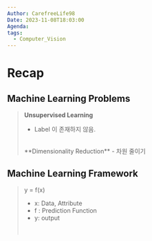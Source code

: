 ```yaml
---
Author: CarefreeLife98
Date: 2023-11-08T18:03:00
Agenda: 
tags:
  - Computer_Vision
---
```

# Recap
## Machine Learning Problems
> **Unsupervised Learning**
> - Label 이 존재하지 않음.
> <br>
> **Dimensionality Reduction**
> - 차원 줄이기

## Machine Learning Framework
> y = f(x)
> - x: Data, Attribute
> - f : Prediction Function
> - y: output
> <br>
>
